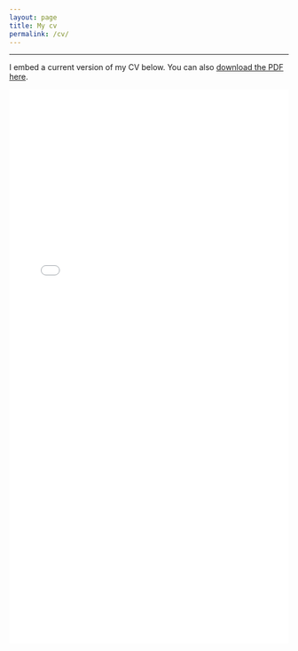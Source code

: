 ```yaml
---
layout: page
title: My cv
permalink: /cv/
---
```

 <hr size="10" noshade> 
 
I embed a current version of my CV below. You can also [download the PDF here](/docs/Hossen_CV.pdf).

<iframe src="/docs/Hossen_CV.pdf" class="gde-frame" style="height: 1000px; width: 100%; border: none;" scrolling="yes"></iframe>



